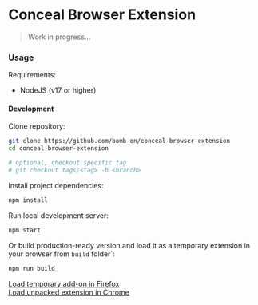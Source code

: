 # Conceal Browser Extension

> Work in progress...

### Usage

Requirements:
 - NodeJS (v17 or higher)

#### Development

Clone repository:
```bash
git clone https://github.com/bomb-on/conceal-browser-extension
cd conceal-browser-extension

# optional, checkout specific tag
# git checkout tags/<tag> -b <branch>
```

Install project dependencies:
```bash
npm install
```

Run local development server:
```bash
npm start
```

Or build production-ready version and load it as a temporary extension in your browser from `build` folder`:
```bash
npm run build
```
[Load temporary add-on in Firefox](https://developer.mozilla.org/en-US/docs/Mozilla/Add-ons/WebExtensions/Your_first_WebExtension#Trying_it_out)  
[Load unpacked extension in Chrome](https://developer.chrome.com/extensions/getstarted#manifest)
